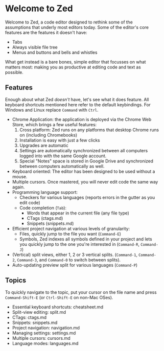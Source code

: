 Welcome to Zed
==============

Welcome to Zed, a code editor designed to rethink some of the assumptions that
underly most editors today. Some of the editor's core features are the features
it doesn't have:

* Tabs
* Always visible file tree
* Menus and buttons and bells and whistles

What get instead is a bare bones, simple editor that focusses on what matters
most: making you as productive at editing code and text as possible.

Features
--------

Enough about what Zed _doesn't_ have, let's see what it does feature. All keyboard
shortcuts mentioned here refer to the default keybindings. For Windows and Linux
replace `Command` with `Ctrl`.

* Chrome Application: the application is deployed via the Chrome Web Store, which
  brings a few useful features:
    1. Cross platform: Zed runs on any platforms that desktop Chrome runs on
       (including Chromebooks)
    2. Installation is easy with just a few clicks
    3. Upgrades are automatic
    4. Settings are automatically synchronized between all computers logged into
       with the same Google account.
    5. Special "Notes" space is stored in Google Drive and synchronized between
       computers automatically as well.
* Keyboard oriented: The editor has been designed to be used without a mouse.
* Multiple cursors. Once mastered, you will never edit code the same way again.
* Programming language support:
    * Checkers for various languages (reports errors in the gutter as you edit code)
    * Code completion (`Tab`):
        * Words that appear in the current file (any file type)
        * CTags (ctags.md)
        * Snippets (snippets.md)
* Efficient project navigation at various levels of granularity:
    * Files, quickly jump to the file you want (`Command-E`)
    * Symbols, Zed indexes all symbols defined in your project and lets you
      quickly jump to the one you're interested in (`Command-R`, `Command-J`)
* (Vertical) split views, either 1, 2 or 3 vertical splits. (`Command-1`,
  `Command-2`, `Command-3`,  and `Command-0` to switch between splits).
* Auto-updating preview split for various languages (`Command-P`)

Topics
------

To quickly navigate to the topic, put your cursor on the file name and press
`Command-Shift-E` (or `Ctrl-Shift-E` on non-Mac OSes).

* Essential keyboard shortcuts: cheatsheet.md
* Split-view editing: split.md
* CTags: ctags.md
* Snippets: snippets.md
* Project navigation: navigation.md
* Managing settings: settings.md
* Multiple cursors: cursors.md
* Language modes: languages.md
